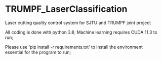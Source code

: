 # TRUMPF_LaserClassification
Laser cutting quality control system for SJTU and TRUMPF joint project

All coding is done with python 3.8;
Machine learning requires CUDA 11.3 to run;

Please use 'pip install -r requirements.txt' to install the environment essential for the program to run;

